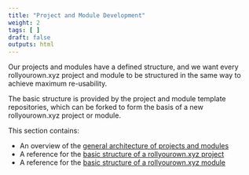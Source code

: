 ```yaml
---
title: "Project and Module Development"
weight: 2
tags: [ ]
draft: false
outputs: html
---
```

<!--
SPDX-FileCopyrightText: 2022 Wilfred Nicoll <xyzroller@rollyourown.xyz>
SPDX-License-Identifier: CC-BY-SA-4.0
-->

Our projects and modules have a defined structure, and we want every rollyourown.xyz project and module to be structured in the same way to achieve maximum re-usability.

<!--more-->

The basic structure is provided by the project and module template repositories, which can be forked to form the basis of a new rollyourown.xyz project or module.

This section contains:

- An overview of the [general architecture of projects and modules](/collaborate/project_and_module_development/general_architecture/)
- A reference for the [basic structure of a rollyourown.xyz project](/collaborate/project_and_module_development/project_structure/)
- A reference for the [basic structure of a rollyourown.xyz module](/collaborate/project_and_module_development/module_structure/)
